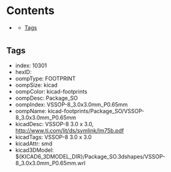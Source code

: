 



Contents
========

* [](#)
	* [Tags](#tags)

# 

## Tags

- index: 10301
- hexID: 
- oompType: FOOTPRINT
- oompSize: kicad
- oompColor: kicad-footprints
- oompDesc: Package_SO
- oompIndex: VSSOP-8_3.0x3.0mm_P0.65mm
- oompName: kicad-footprints/Package_SO/VSSOP-8_3.0x3.0mm_P0.65mm
- kicadDesc: VSSOP-8 3.0 x 3.0, http://www.ti.com/lit/ds/symlink/lm75b.pdf
- kicadTags: VSSOP-8 3.0 x 3.0
- kicadAttr: smd
- kicad3DModel: ${KICAD6_3DMODEL_DIR}/Package_SO.3dshapes/VSSOP-8_3.0x3.0mm_P0.65mm.wrl
